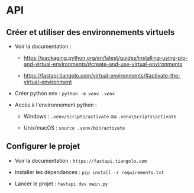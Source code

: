 # API


## Créer et utiliser des environnements virtuels

- Voir la documentation :

    - https://packaging.python.org/en/latest/guides/installing-using-pip-and-virtual-environments/#create-and-use-virtual-environments

    - https://fastapi.tiangolo.com/virtual-environments/#activate-the-virtual-environment

- Créer python env : ```python -m venv .venv```

- Accès à l'environnement python :
    - Windows : ```.venv/Scripts/activate``` ou ```.venv\Scripts\activate```

    - Unix/macOS : ```source .venv/bin/activate```

## Configurer le projet

- Voir la documentation : ```https://fastapi.tiangolo.com```

- Installer les dépendances : ```pip install -r requirements.txt```

- Lancer le projet : ```fastapi dev main.py```